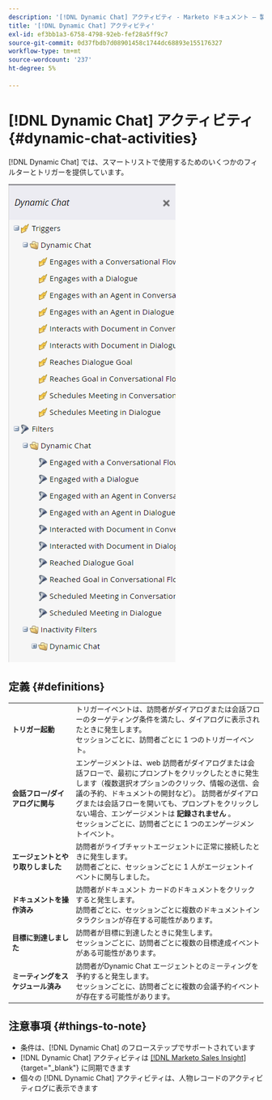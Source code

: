 ```yaml
---
description: '[!DNL Dynamic Chat] アクティビティ - Marketo ドキュメント – 製品ドキュメント'
title: '[!DNL Dynamic Chat] アクティビティ'
exl-id: ef3bb1a3-6758-4798-92eb-fef28a5ff9c7
source-git-commit: 0d37fbdb7d08901458c1744dc68893e155176327
workflow-type: tm+mt
source-wordcount: '237'
ht-degree: 5%

---
```


# [!DNL Dynamic Chat] アクティビティ {#dynamic-chat-activities}

[!DNL Dynamic Chat] では、スマートリストで使用するためのいくつかのフィルターとトリガーを提供しています。

![](assets/dynamic-chat-activities-1.png)

## 定義 {#definitions}

<table>
<thead>
<tbody>
  <tr>
    <td style="width:25%"><b>トリガー起動</b></td>
    <td>トリガーイベントは、訪問者がダイアログまたは会話フローのターゲティング条件を満たし、ダイアログに表示されたときに発生します。
    <br> セッションごとに、訪問者ごとに 1 つのトリガーイベント。</td>
  </tr>
  <tr>
    <td style="width:25%"><b>会話フロー/ダイアログに関与</b></td>
    <td>エンゲージメントは、web 訪問者がダイアログまたは会話フローで、最初にプロンプトをクリックしたときに発生します（複数選択オプションのクリック、情報の送信、会議の予約、ドキュメントの開封など）。 訪問者がダイアログまたは会話フローを開いても、プロンプトをクリックしない場合、エンゲージメントは <b> 記録されません </b>。 
    <br> セッションごとに、訪問者ごとに 1 つのエンゲージメントイベント。</td>
  </tr>
   <tr>
    <td style="width:25%"><b>エージェントとやり取りしました</b></td>
    <td>訪問者がライブチャットエージェントに正常に接続したときに発生します。
    <br> 訪問者ごとに、セッションごとに 1 人がエージェントイベントに関与しました。</td>
  </tr>
  <tr>
    <td style="width:25%"><b> ドキュメントを操作済み</b></td>
    <td>訪問者がドキュメント カードのドキュメントをクリックすると発生します。
    <br> 訪問者ごとに、セッションごとに複数のドキュメントインタラクションが存在する可能性があります。</td>
  </tr>
  <tr>
    <td style="width:25%"><b>目標に到達しました</b></td>
    <td>訪問者が目標に到達したときに発生します。 <br> セッションごとに、訪問者ごとに複数の目標達成イベントがある可能性があります。</td>
  </tr>
  <tr>
    <td style="width:25%"><b> ミーティングをスケジュール済み</b></td>
    <td>訪問者がDynamic Chat エージェントとのミーティングを予約すると発生します。
    <br> セッションごとに、訪問者ごとに複数の会議予約イベントが存在する可能性があります。</td>
  </tr>
</tbody>
</table>

## 注意事項 {#things-to-note}

* 条件は、[!DNL Dynamic Chat] のフローステップでサポートされています
* [!DNL Dynamic Chat] アクティビティは [[!DNL Marketo Sales Insight]](/help/marketo/product-docs/marketo-sales-insight/msi-for-salesforce/features/dynamic-chat-integration.md){target="_blank"} に同期できます
* 個々の [!DNL Dynamic Chat] アクティビティは、人物レコードのアクティビティログに表示できます
